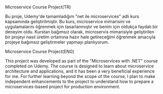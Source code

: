 Microservice Course Project(TR)

Bu proje, Udemy'de tamamladığım "net ile microservices" 
adlı kurs kapsamında geliştirilmiştir. Bu kurs, microservice mimarisini ve uygulamalarını öğrenmek için tasarlanmıştır ve benim için oldukça faydalı bir deneyim oldu.
Kurstan bağımsız olarak, microservis mimarisiyle geliştirilen bir projeyi nasıl üretim ortamına hazır hale getireceğimi öğrenmek amacıyla projeye bağımsız geliştirmeler yapmayı planlıyorum.



Microservice Course Project(ENG)

This project was developed as part of the "Microservices with .NET" course completed on Udemy.
The course is designed to learn about microservice architecture and applications, and it has been a very beneficial experience for me.
For further learning beyond the scope of the course, I plan to make independent enhancements to the project to understand how to prepare a microservices-based project for production environment.
